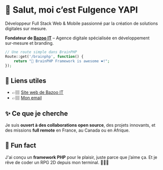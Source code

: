 # 👋 Salut, moi c’est Fulgence YAPI

Développeur Full Stack Web & Mobile passionné par la création de solutions digitales sur mesure.

**Fondateur de [Bazoo IT](https://bazoo.ci)** – Agence digitale spécialisée en développement sur-mesure et branding.

```php
// Une route simple dans BrainPHP
Route::get('/brainphp', function() {
    return "📇 BrainPHP Framework is awesome ❤️!";
});
```


## 🔗 Liens utiles

- 👉🏽 [Site web de Bazoo IT](https://bazoo.ci)
- 👉🏽 <a href="mailto:yfulgence10@gmail.com">Mon email</a>



## ✨ Ce que je cherche

Je suis **ouvert à des collaborations open source**, des projets innovants, et des missions **full remote** en France, au Canada ou en Afrique.



## 🧩 Fun fact
J'ai conçu un **framework PHP** pour le plaisir, juste parce que j’aime ça. Et je rêve de coder un RPG 2D depuis mon terminal. 🧙🏾‍♂️
